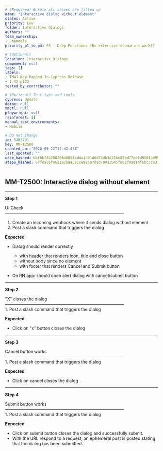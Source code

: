 ```yaml
---
# (Required) Ensure all values are filled up
name: "Interactive dialog without element"
status: Active
priority: Low
folder: Interactive Dialogs
authors: ""
team_ownership: 
- Channels
priority_p1_to_p4: P3 - Deep Functions (Do extensive scenarios work?)

# (Optional)
location: Interactive Dialogs
component: null
tags: []
labels: 
- TM4J-Key-Mapped-In-Cypress-Release
- 1.42-p123
tested_by_contributor: ""

# (Optional) Test type and tools
cypress: Update
detox: null
mmctl: null
playwright: null
rainforest: []
manual_test_environments: 
- Mobile

# Do not change
id: 5483731
key: MM-T2500
created_on: "2020-05-22T17:42:43Z"
last_updated: ""
case_hashed: bbf6b784780f984603fbdda1a01d6d73db1d256c87ed77ce1d9501bb9992ca7cd2d974d0a6da67f15ac1d9f08ad7910c
steps_hashed: 6ffe966f06216cbaa5c1ce99ca7d8b78413645fd62f0ad14f6bc3c83728f2c6fa647b96ccf6b2cd63caedbb81a5e52da
---
```


<!-- (Auto-generated) Based on frontmatter's "key" and "name" -->

## MM-T2500: Interactive dialog without element

---

**Step 1**

UI Check\
————————————————————————————

1. Create an incoming webhook where it sends dialog without element
2. Post a slash command that triggers the dialog

**Expected**

- Dialog should render correctly

  - with header that renders icon, title and close button
  - without body since no element
  - with footer that renders Cancel and Submit button

- On RN app: should open alert dialog with cancel/submit button

---

**Step 2**

"X" closes the dialog\
————————————————————————————\
1\. Post a slash command that triggers the dialog

**Expected**

- Click on "x" button closes the dialog

---

**Step 3**

Cancel button works\
————————————————————————————\
1\. Post a slash command that triggers the dialog

**Expected**

- Click on cancel closes the dialog

---

**Step 4**

Submit button works\
————————————————————————————\
1\. Post a slash command that triggers the dialog

**Expected**

- Click on submit button closes the dialog and successfully submit.
- With the URL respond to a request, an ephemeral post is posted stating that the dialog has been submitted.
